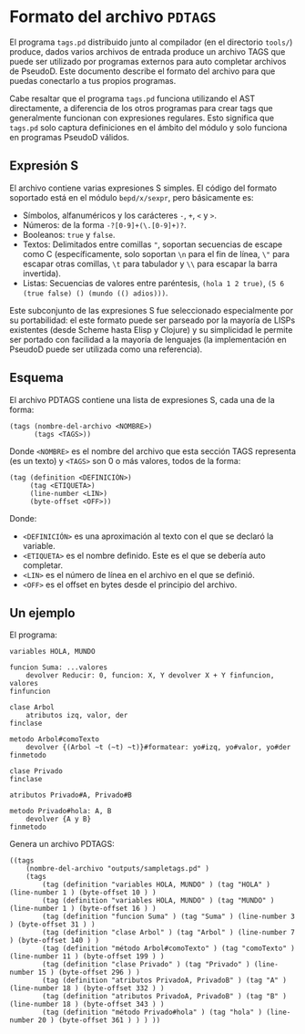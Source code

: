# Formato del archivo `PDTAGS` #

El programa `tags.pd` distribuido junto al compilador (en el directorio
`tools/`) produce, dados varios archivos de entrada produce un archivo TAGS que
puede ser utilizado por programas externos para auto completar archivos de
PseudoD. Este documento describe el formato del archivo para que puedas
conectarlo a tus propios programas.

Cabe resaltar que el programa `tags.pd` funciona utilizando el AST
directamente, a diferencia de los otros programas para crear tags que
generalmente funcionan con expresiones regulares. Esto significa que `tags.pd`
solo captura definiciones en el ámbito del módulo y solo funciona en programas
PseudoD válidos.

## Expresión S ##

El archivo contiene varias expresiones S simples. El código del formato
soportado está en el módulo `bepd/x/sexpr`, pero básicamente es:

- Símbolos, alfanuméricos y los carácteres `-`, `+`, `<` y `>`.
- Números: de la forma `-?[0-9]+(\.[0-9]+)?`.
- Booleanos: `true` y `false`.
- Textos: Delimitados entre comillas `"`, soportan secuencias de escape como C
  (específicamente, solo soportan `\n` para el fin de línea, `\"` para escapar
  otras comillas, `\t` para tabulador y `\\` para escapar la barra invertida).
- Listas: Secuencias de valores entre paréntesis, `(hola 1 2 true)`,
  `(5 6 (true false) () (mundo (() adios)))`.

Este subconjunto de las expresiones S fue seleccionado especialmente por su
portabilidad: el este formato puede ser parseado por la mayoría de LISPs
existentes (desde Scheme hasta Elisp y Clojure) y su simplicidad le permite ser
portado con facilidad a la mayoría de lenguajes (la implementación en PseudoD
puede ser utilizada como una referencia).

## Esquema ##

El archivo PDTAGS contiene una lista de expresiones S, cada una de la forma:

```
(tags (nombre-del-archivo <NOMBRE>)
      (tags <TAGS>))
```

Donde `<NOMBRE>` es el nombre del archivo que esta sección TAGS representa (es
un texto) y `<TAGS>` son 0 o más valores, todos de la forma:

```
(tag (definition <DEFINICIÓN>)
     (tag <ETIQUETA>)
     (line-number <LIN>)
     (byte-offset <OFF>))
```

Donde:

- `<DEFINICIÓN>` es una aproximación al texto con el que se declaró la
  variable.
- `<ETIQUETA>` es el nombre definido. Este es el que se debería auto completar.
- `<LIN>` es el número de línea en el archivo en el que se definió.
- `<OFF>` es el offset en bytes desde el principio del archivo.

## Un ejemplo ##

El programa:

```pseudod
variables HOLA, MUNDO

funcion Suma: ...valores
    devolver Reducir: 0, funcion: X, Y devolver X + Y finfuncion, valores
finfuncion

clase Arbol
    atributos izq, valor, der
finclase

metodo Arbol#comoTexto
    devolver {(Arbol ~t (~t) ~t)}#formatear: yo#izq, yo#valor, yo#der
finmetodo

clase Privado
finclase

atributos Privado#A, Privado#B

metodo Privado#hola: A, B
    devolver {A y B}
finmetodo
```

Genera un archivo PDTAGS:

```
((tags
    (nombre-del-archivo "outputs/sampletags.pd" )
    (tags
        (tag (definition "variables HOLA, MUNDO" ) (tag "HOLA" ) (line-number 1 ) (byte-offset 10 ) )
        (tag (definition "variables HOLA, MUNDO" ) (tag "MUNDO" ) (line-number 1 ) (byte-offset 16 ) )
        (tag (definition "funcion Suma" ) (tag "Suma" ) (line-number 3 ) (byte-offset 31 ) )
        (tag (definition "clase Arbol" ) (tag "Arbol" ) (line-number 7 ) (byte-offset 140 ) )
        (tag (definition "método Arbol#comoTexto" ) (tag "comoTexto" ) (line-number 11 ) (byte-offset 199 ) )
        (tag (definition "clase Privado" ) (tag "Privado" ) (line-number 15 ) (byte-offset 296 ) )
        (tag (definition "atributos PrivadoA, PrivadoB" ) (tag "A" ) (line-number 18 ) (byte-offset 332 ) )
        (tag (definition "atributos PrivadoA, PrivadoB" ) (tag "B" ) (line-number 18 ) (byte-offset 343 ) )
        (tag (definition "método Privado#hola" ) (tag "hola" ) (line-number 20 ) (byte-offset 361 ) ) ) ))
```
